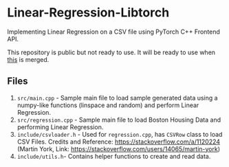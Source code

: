 # Linear-Regression-Libtorch

Implementing Linear Regression on a CSV file using PyTorch C++ Frontend API.

This repository is public but not ready to use. It will be ready to use when <a href="https://github.com/BuffetCodes/Linear-Regression-using-PyTorch-CPP/pull/4">this</a> is merged.

## Files

1. `src/main.cpp` - Sample main file to load sample generated data using a numpy-like functions (linspace and random) and perform Linear Regression. 
2. `src/regression.cpp` - Sample main file to load Boston Housing Data and performing Linear Regression.
3. `include/csvloader.h` - Used for `regression.cpp`, has `CSVRow` class to load CSV Files. Credits and Reference: https://stackoverflow.com/a/1120224 (Martin York, Link: https://stackoverflow.com/users/14065/martin-york)
4. `include/utils.h`- Contains helper functions to create and read data.
